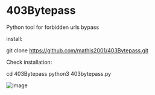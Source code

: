 # 403Bytepass

Python tool for forbidden urls bypass

install:

git clone https://github.com/mathis2001/403Bytepass.git

Check installation:

cd 403Bytepass
python3 403bytepass.py

![image](https://user-images.githubusercontent.com/40497633/160357047-4f1c3fa2-3266-4dc3-8b82-27b7f474629b.png)
